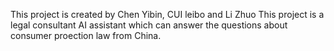 This project is created by Chen Yibin, CUI leibo and Li Zhuo
This project is a legal consultant AI assistant which can answer the questions about consumer proection law from China. 
